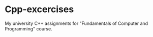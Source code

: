 # Cpp-excercises
My university C++ assignments for "Fundamentals of Computer and Programming" course.
